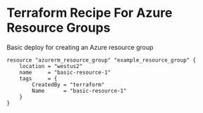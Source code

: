 # Terraform Recipe For Azure Resource Groups

Basic deploy for creating an Azure resource group

```hcl
resource "azurerm_resource_group" "example_resource_group" {
    location = "westus2"
    name     = "basic-resource-1"
    tags     = {
        CreatedBy = "terraform"
        Name      = "basic-resource-1"
    }
}
```